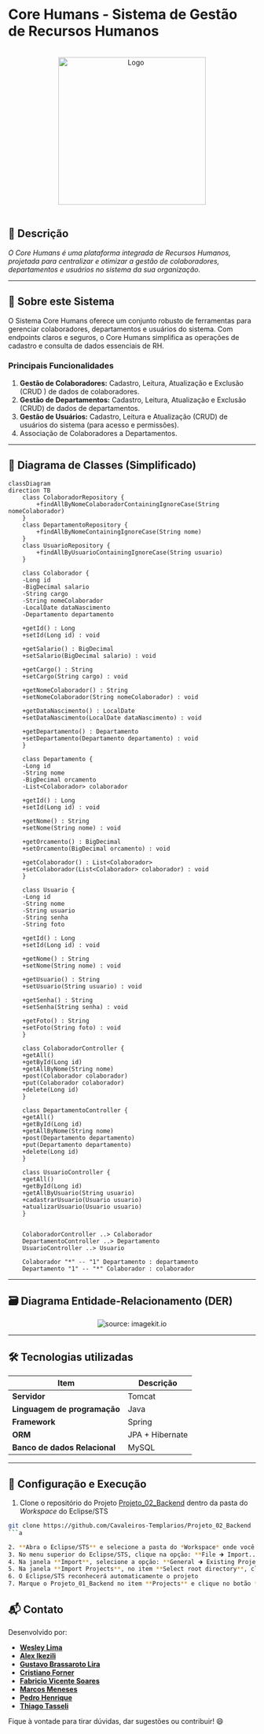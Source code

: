# Core Humans - Sistema de Gestão de Recursos Humanos

<br />

<div align="center">
  <img src="https://ik.imagekit.io/gekut9ghjx/Logo.webp" alt="Logo" width="300" height="300" />
</div>


<br />

## 📌 Descrição

*O Core Humans é uma plataforma integrada de Recursos Humanos, projetada para centralizar e otimizar a gestão de colaboradores, departamentos e usuários no sistema da sua organização.*

------

## 🚀 Sobre este Sistema

O Sistema Core Humans oferece um conjunto robusto de ferramentas para gerenciar colaboradores, departamentos e usuários do sistema. Com endpoints claros e seguros, o Core Humans simplifica as operações de cadastro e consulta de dados essenciais de RH.

### Principais Funcionalidades

1.  **Gestão de Colaboradores:** Cadastro, Leitura, Atualização e Exclusão (CRUD ) de dados de colaboradores.
2.  **Gestão de Departamentos:** Cadastro, Leitura, Atualização e Exclusão (CRUD) de dados de departamentos.
3.  **Gestão de Usuários:** Cadastro, Leitura e Atualização (CRUD) de usuários do sistema (para acesso e permissões).
4.  Associação de Colaboradores a Departamentos.

------

## 🧩 Diagrama de Classes (Simplificado)

```mermaid
classDiagram
direction TB
    class ColaboradorRepository {
	    +findAllByNomeColaboradorContainingIgnoreCase(String nomeColaborador)
    }
    class DepartamentoRepository {
	    +findAllByNomeContainingIgnoreCase(String nome)
    }
    class UsuarioRepository {
	    +findAllByUsuarioContainingIgnoreCase(String usuario)
    }

    class Colaborador {
    -Long id  
    -BigDecimal salario  
    -String cargo  
    -String nomeColaborador  
    -LocalDate dataNascimento  
    -Departamento departamento  

    +getId() : Long  
    +setId(Long id) : void  

    +getSalario() : BigDecimal  
    +setSalario(BigDecimal salario) : void  

    +getCargo() : String  
    +setCargo(String cargo) : void  

    +getNomeColaborador() : String  
    +setNomeColaborador(String nomeColaborador) : void  

    +getDataNascimento() : LocalDate  
    +setDataNascimento(LocalDate dataNascimento) : void  

    +getDepartamento() : Departamento  
    +setDepartamento(Departamento departamento) : void  
    }

    class Departamento {
    -Long id
    -String nome
    -BigDecimal orcamento
    -List<Colaborador> colaborador

    +getId() : Long
    +setId(Long id) : void

    +getNome() : String
    +setNome(String nome) : void

    +getOrcamento() : BigDecimal
    +setOrcamento(BigDecimal orcamento) : void

    +getColaborador() : List<Colaborador>
    +setColaborador(List<Colaborador> colaborador) : void
    }

    class Usuario {
    -Long id
    -String nome
    -String usuario
    -String senha
    -String foto

    +getId() : Long
    +setId(Long id) : void

    +getNome() : String
    +setNome(String nome) : void

    +getUsuario() : String
    +setUsuario(String usuario) : void

    +getSenha() : String
    +setSenha(String senha) : void

    +getFoto() : String
    +setFoto(String foto) : void
    }

    class ColaboradorController {
    +getAll()
    +getById(Long id)
    +getAllByNome(String nome)
    +post(Colaborador colaborador)
    +put(Colaborador colaborador)
    +delete(Long id)
    }

    class DepartamentoController {
    +getAll()
    +getById(Long id)
    +getAllByNome(String nome)
    +post(Departamento departamento)
    +put(Departamento departamento)
    +delete(Long id)
    }

    class UsuarioController {
    +getAll()
    +getById(Long id)
    +getAllByUsuario(String usuario)
    +cadastrarUsuario(Usuario usuario)
    +atualizarUsuario(Usuario usuario)
    }


    ColaboradorController ..> Colaborador
    DepartamentoController ..> Departamento
    UsuarioController ..> Usuario

    Colaborador "*" -- "1" Departamento : departamento
    Departamento "1" -- "*" Colaborador : colaborador

```

------

## 🗃️ Diagrama Entidade-Relacionamento (DER)

<div align="center">
    <img src="https://ik.imagekit.io/gekut9ghjx/diagrama.webp" title="source: imagekit.io" />
</div>

------

## 🛠️ Tecnologias utilizadas

| Item                          | Descrição           |
| ----------------------------- | ------------------- |
| **Servidor**                  | Tomcat              |
| **Linguagem de programação**  | Java                |
| **Framework**                 | Spring              |
| **ORM**                       | JPA + Hibernate     |
| **Banco de dados Relacional** | MySQL               |

------

## 🧪 Configuração e Execução

1. Clone o repositório do Projeto [Projeto_02_Backend](https://github.com/Cavaleiros-Templarios/Projeto_02_Backend) dentro da pasta do *Workspace* do Eclipse/STS

```bash
git clone https://github.com/Cavaleiros-Templarios/Projeto_02_Backend
```a

2. **Abra o Eclipse/STS** e selecione a pasta do *Workspace* onde você clonou o repositório do projeto
3. No menu superior do Eclipse/STS, clique na opção: **File 🡲 Import...**
4. Na janela **Import**, selecione a opção: **General 🡲 Existing Projects into Workspace** e clique no botão **Next**
5. Na janela **Import Projects**, no item **Select root directory**, clique no botão **Browse...** e selecione a pasta do Workspace onde você clonou o repositório do projeto
6. O Eclipse/STS reconhecerá automaticamente o projeto
7. Marque o Projeto_01_Backend no item **Projects** e clique no botão **Finish** para concluir a importação


```
## 📬 Contato

Desenvolvido por:

- [**Wesley Lima**](https://github.com/Wezzlim)  
- [**Alex Ikezili**](https://github.com/alexikezili)  
- [**Gustavo Brassaroto Lira**](https://github.com/Brassaroto)  
- [**Cristiano Forner**](https://github.com/cristianoforner)  
- [**Fabricio Vicente Soares**](https://github.com/Fabriciovics)  
- [**Marcos Meneses**](https://github.com/MarcosvMeneses)  
- [**Pedro Henrique**](https://github.com/phccoelho)  
- [**Thiago Tasseli**](https://github.com/tasselii)  

Fique à vontade para tirar dúvidas, dar sugestões ou contribuir! 😄
